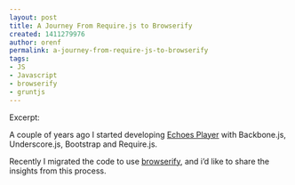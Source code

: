 ```yaml
---
layout: post
title: A Journey From Require.js to Browserify
created: 1411279976
author: orenf
permalink: a-journey-from-require-js-to-browserify
tags:
- JS
- Javascript
- browserify
- gruntjs
---
```

<p>Excerpt:</p>

<p>A couple of years ago I started developing&nbsp;<a href="http://echotu.be/">Echoes Player</a>&nbsp;with Backbone.js, Underscore.js, Bootstrap and Require.js.</p>

<p>Recently I migrated the code to use&nbsp;<a href="http://browserify.org/">browserify</a>, and i&rsquo;d like to share the insights from this process.</p>
